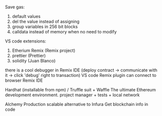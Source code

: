 Save gas:

1. default values
2. del the value instead of assigning
3. group variables in 256 bit blocks
4. calldata instead of memory when no need to modify

VS code extensions:

1. Etherium Remix (Remix project)
2. prettier (Prettier)
3. solidity (Juan Blanco)

there is a cool debugger in Remix IDE (deploy contract -> communicate with it -> click 'debug' right to transaction)
VS code Remix plugin can connect to browser Remix IDE

Hardhat (installable from npm) / Truffle suit + Waffle
The ultimate Ethereum development environment.
project manager + tests + local network

Alchemy
Production scalable alternative to Infura
Get blockchain info in code
